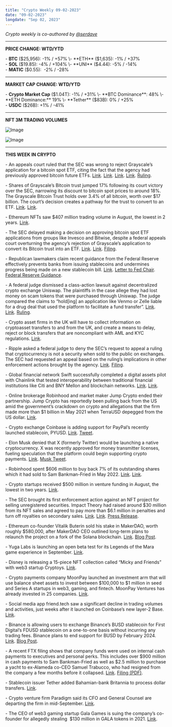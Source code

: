 ```yaml
---
title: "Crypto Weekly 09-02-2023"
date: "09-02-2023"
longdate: "Sep 02, 2023"
---
```


*Crypto weekly is co-authored by [@serdave](https://twitter.com/serdave_eth)*



---

**PRICE CHANGE: WTD/YTD**

\- **BTC** ($25,956): -1% / +57%  
\- **ETH** ($1,635): -1% / +37%  
\- **SOL** ($19.85): -4% / +104%  
\- **UNI** ($4.44): -5% / -14%  
\- **MATIC** ($0.55):  -2% / -28%



---

**MARKET CAP CHANGE: WTD/YTD**

\- **Crypto Market Cap** ($1.04T): -1% / +31%  
\- **BTC Dominance**: 48%  
\- **ETH Dominance:** 19%  
\- **Tether** ($83B): 0% / +25%  
\- **USDC** ($26B): +1% / -41%



---

**NFT 3M TRADING VOLUMES**

![Image](/images/09-02-2023-1.png)

![Image](/images/09-02-2023-2.png)

---

**THIS WEEK IN CRYPTO**

\- An appeals court ruled that the SEC was wrong to reject Grayscale’s application for a bitcoin spot ETF, citing the fact that the agency had previously approved bitcoin future ETFs. [Link](https://www.nytimes.com/2023/08/29/business/cryptocurrency-grayscale-bitcoin-etf.html). [Link](https://fortune.com/crypto/2023/08/29/court-sides-with-grayscale-in-closely-watched-bitcoin-etf-case/). [Link](https://www.wsj.com/finance/regulation/grayscale-wins-lawsuit-against-sec-over-bitcoin-etf-1b305cfa). [Link](https://www.wsj.com/articles/grayscale-investments-v-sec-gary-gensler-spot-bitcoin-etp-neomi-rao-d-c-circuit-8350f660). [Ruling](https://grayscale.com/wp-content/uploads/2023/08/GBTC-Decision-829.pdf).  
  
\- Shares of Grayscale’s Bitcoin trust jumped 17% following its court victory over the SEC, narrowing its discount to bitcoin spot prices to around 18%. The Grayscale Bitcoin Trust holds over 3.4% of all bitcoin, worth over $17 billion. The court’s decision creates a pathway for the trust to convert to an ETF. [Link](https://www.bloomberg.com/news/articles/2023-08-30/grayscale-bitcoin-trust-gbtc-surges-most-since-2021-on-court-ruling?sref=2jPYL79S). [Link](https://www.bloomberg.com/news/articles/2023-08-31/grayscale-gbtc-faces-fee-war-with-blackrock-in-bitcoin-btc-etf-race).   
  
\- Ethereum NFTs saw $407 million trading volume in August, the lowest in 2 years. [Link](https://www.theblock.co/post/248692/ethereum-nft-august-2023).   
  
\- The SEC delayed making a decision on approving bitcoin spot ETF applications from groups like Invesco and Bitwise, despite a federal appeals court overturning the agency’s rejection of Grayscale’s application to convert its Bitcoin trust into an ETF. [Link](https://www.bloomberg.com/news/articles/2023-08-31/sec-delays-decisions-on-invesco-wisdomtree-bitcoin-etf-filings). [Link](https://decrypt.co/154505/sec-bitcoin-etfs-more-delays). [Filing](https://www.sec.gov/files/rules/sro/nysearca/2023/34-98268.pdf).   
  
\- Republican lawmakers claim recent guidance from the Federal Reserve effectively prevents banks from issuing stablecoins and undermines progress being made on a new stablecoin bill. [Link](https://www.theblock.co/post/247760/republican-trio-says-fed-is-undermining-progress-on-stablecoin-bill). [Letter to Fed Chair](https://financialservices.house.gov/news/documentsingle.aspx?DocumentID=408955). [Federal Reserve Guidance](https://www.federalreserve.gov/supervisionreg/srletters/SR2308.htm).   
  
\- A federal judge dismissed a class-action lawsuit against decentralized crypto exchange Uniswap. The plaintiffs in the case allege they had lost money on scam tokens that were purchased through Uniswap. The judge compared the claims to “hold[ing] an application like Venmo or Zelle liable for a drug deal that used the platform to facilitate a fund transfer”. [Link](https://fortune.com/crypto/2023/09/01/uniswap-class-action-dismissal-coinbase-tornado-cash-implications/). [Link](https://decrypt.co/154312/uniswap-lawsuit-dismissed-defi-crypto-exchange-not-liable-for-scam-tokens). [Ruling](https://www.courtlistener.com/docket/63213270/90/risley-v-universal-navigation-inc/).   
  
\- Crypto asset firms in the UK will have to collect information on cryptoasset transfers to and from the UK, and create a means to delay, reject or block transfers that are noncompliant with AML and KYC regulations. [Link](https://www.theblock.co/post/248638/travel-rule-regulation-comes-into-force-in-the-uk-for-crypto-asset-firms).   
  
\- Ripple asked a federal judge to deny the SEC’s request to appeal a ruling that cryptocurrency is not a security when sold to the public on exchanges. The SEC had requested an appeal based on the ruling’s implications in other enforcement actions brought by the agency. [Link](https://www.bloomberg.com/news/articles/2023-09-01/ripple-opposes-sec-appeal-of-ruling-that-crypto-isn-t-security). [Filing](https://storage.courtlistener.com/recap/gov.uscourts.nysd.551082/gov.uscourts.nysd.551082.913.0.pdf).   
  
\- Global financial network Swift successfully completed a digital assets pilot with Chainlink that tested interoperability between traditional financial institutions like Citi and BNY Mellon and blockchain networks. [Link](https://decrypt.co/154434/chainlink-swift-complete-tokenization-tests-with-citi-bank-bny-mellon-others). [Link](https://www.theblock.co/post/248293/swift-chainlink-ccip).   
  
\- Online brokerage Robinhood and market maker Jump Crypto ended their partnership. Jump Crypto has reportedly been pulling back from the US amid the government’s crackdown on crypto and allegations that the firm made more than $1 billion in May 2021 when TerraUSD depegged from the US dollar. [Link](https://fortune.com/crypto/2023/08/30/robinhood-jump-crypto-split-no-longer-in-business/).   
  
\- Crypto exchange Coinbase is adding support for PayPal’s recently launched stablecoin, PYUSD. [Link](https://www.theblock.co/post/248239/coinbase-paypal-pyusd-listing). [Tweet](https://twitter.com/CoinbaseAssets/status/1696915560284467609).   
  
\- Elon Musk denied that X (formerly Twitter) would be launching a native cryptocurrency. X was recently approved for money transmitter licenses, fueling speculation that the platform could begin supporting crypto payments. [Link](https://www.forbes.com/sites/digital-assets/2023/08/31/elon-musk-has-quietly-primed-the-crypto-market-for-an-explosive-bombshell-that-could-play-havoc-with-the-price-of-bitcoin-ethereum-xrp-and-dogecoin/?sh=777ff2233860). [Musk Tweet](https://twitter.com/elonmusk/status/1697057886189297851).   
  
\- Robinhood spent $606 million to buy back 7% of its outstanding shares which it had sold to Sam Bankman-Fried in May 2022. [Link](https://www.axios.com/2023/09/01/robinhood-buy-shares-owned-by-sam-bankman-fried). [Link](https://www.wsj.com/livecoverage/stock-market-today-jobs-report-09-01-2023/card/robinhood-buys-back-shares-tied-to-sam-bankman-fried-hoVe0X6dIi33u1faoRpK).   
  
\- Crypto startups received $500 million in venture funding in August, the lowest in two years. [Link](https://www.theblock.co/post/248626/crypto-vc-funding-two-half-year-low).   
  
\- The SEC brought its first enforcement action against an NFT project for selling unregistered securities. Impact Theory had raised around $30 million from its NFT sales and agreed to pay more than $6.1 million in penalties and turn off royalties on secondary sales. [Link](https://techcrunch.com/2023/08/28/sec-settles-first-nft-enforcement-case-fines-la-media-company-6m/). [Link](https://decrypt.co/154000/sec-fines-la-company-6-million-over-nfts-sold-as-securities). [Press Release](https://www.sec.gov/news/press-release/2023-163).   
  
\- Ethereum co-founder Vitalik Buterin sold his stake in MakerDAO, worth roughly $580,000, after MakerDAO CEO outlined long-term plans to relaunch the project on a fork of the Solana blockchain. [Link](https://www.theblock.co/post/248856/vitalik-sells-makerdao-stake-after-ceo-christensen-suggests-solana-based-blockchain). [Blog Post](https://forum.makerdao.com/t/explore-a-fork-of-the-solana-codebase-for-newchain/21822).  
  
\- Yuga Labs is launching an open beta test for its Legends of the Mara game experience in September. [Link](https://decrypt.co/154526/otherside-legends-mara-open-beta-launching-september).   
  
\- Disney is releasing a 15-piece NFT collection called “Micky and Friends” with web3 startup Cryptoys. [Link](https://www.theblock.co/post/247687/disneys-crypto-universe-expands-with-40-mickey-mouse-yoda-playthings).   
  
\- Crypto payments company MoonPay launched an investment arm that will use balance sheet assets to invest between $100,000 to $1 million in seed and Series A startups in web3, gaming, and fintech. MoonPay Ventures has already invested in 25 companies. [Link](https://techcrunch.com/2023/08/29/moonpay-launches-venture-arm-to-invest-in-web3-infra-gaming-and-fintech/).   
  
\- Social media app friend.tech saw a significant decline in trading volumes and activities, just weeks after it launched on Coinbase’s new layer-2 Base. [Link](https://fortune.com/crypto/2023/08/28/crypto-social-app-friend-tech-falls-flat/).   
  
\- Binance is allowing users to exchange Binance’s BUSD stablecoin for First Digital’s FDUSD stablecoin on a one-to-one basis without incurring any trading fees. Binance plans to end support for BUSD by February 2024. [Link](https://www.bloomberg.com/news/articles/2023-08-31/binance-offers-incentives-to-accelerate-shift-from-busd-stablecoin-to-fdusd). [Blog Post](https://www.binance.com/en/support/announcement/binance-encourages-users-to-convert-busd-to-other-stablecoins-prior-to-february-2024-d392843e81fd4bc3a5f7e219aa01f34d).   
  
\- A recent FTX filing shows that company funds were used on internal cash payments to executives and personal perks. This includes over $900 million in cash payments to Sam Bankman-Fried as well as $2.5 million to purchase a yacht to ex-Alameda co-CEO Samuel Trabucco, who had resigned from the company a few months before it collapsed. [Link](https://www.theblock.co/post/248849/ftx-filing-shows-company-bought-yacht-for-former-co-ceo-sam-trabucco). [Filing (PDF)](https://restructuring.ra.kroll.com/FTX/Home-DownloadPDF).   
  
\- Stablecoin issuer Tether added Bahamian-bank Britannia to process dollar transfers. [Link](https://www.bloomberg.com/news/articles/2023-08-29/tether-usdt-adds-bahamas-based-britannia-bank-trust-as-banking-partner).   
  
\- Crypto venture firm Paradigm said its CFO and General Counsel are departing the firm in mid-September. [Link](https://www.theblock.co/post/248740/paradigm-cfo-and-general-counsel-set-to-depart-firm-this-month).  
  
\- The CEO of web3 gaming startup Gala Games is suing the company’s co-founder for allegedly stealing  $130 million in GALA tokens in 2021. [Link](https://www.theblock.co/post/248897/gala-games-ceo-sues-co-founder-alleging-130-million-theft-pattern-of-deception).